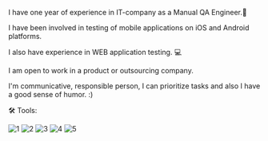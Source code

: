 I have one year of experience in IT-company as a Manual QA Engineer.🌿 

I have been involved in testing of mobile applications on iOS and Android platforms. 

I also have experience in WEB application testing. 💻

I am open to work in a product or outsourcing company.

I'm communicative, responsible person, I can prioritize tasks and also I have a good sense of humor. :)


🛠 Tools:

![1](https://user-images.githubusercontent.com/105749144/168906165-27565382-7cca-4a92-9911-0683a538e9f5.jpg) ![2](https://user-images.githubusercontent.com/105749144/168906197-03211095-becf-4410-8f82-47f3ed9d3e95.jpg) ![3](https://user-images.githubusercontent.com/105749144/168906215-4960a01f-95b5-4b2d-99de-0f2e4f5be542.png) ![4](https://user-images.githubusercontent.com/105749144/168906246-e6c6f395-f7d6-404d-8590-9b0b7eb69a05.png) ![5](https://user-images.githubusercontent.com/105749144/168906709-4f566c23-9dd1-4bd7-8883-12ae1cb7e06f.png)



 


